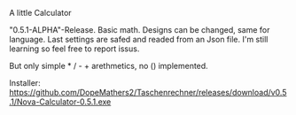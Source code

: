 A little Calculator

"0.5.1-ALPHA"-Release.
Basic math. Designs can be changed, same for language. Last settings are safed and readed from an Json file. 
I'm still learning so feel free to report issus.

But only simple * / - + arethmetics, no () implemented. 

Installer: https://github.com/DopeMathers2/Taschenrechner/releases/download/v0.5.1/Nova-Calculator-0.5.1.exe
